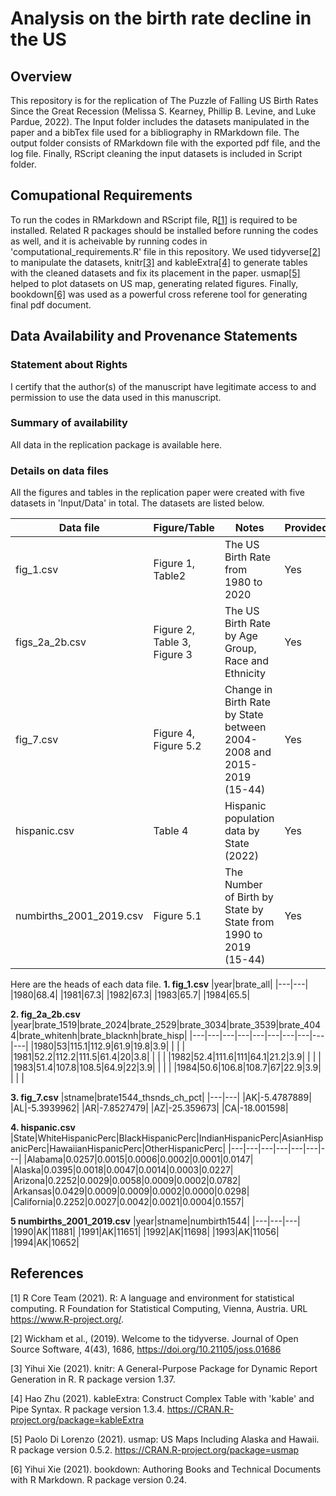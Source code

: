 # Analysis on the birth rate decline in the US
## Overview
This repository is for the replication of The Puzzle of Falling US Birth Rates Since the Great Recession (Melissa S. Kearney, Phillip B. Levine, and Luke Pardue, 2022). The Input folder includes the datasets manipulated in the paper and a bibTex file used for a bibliography in RMarkdown file. The output folder consists of RMarkdown file with the exported pdf file, and the log file. Finally, RScript cleaning the input datasets is included in Script folder.

## Comupational Requirements
To run the codes in RMarkdown and RScript file, R[[1]](#1) is required to be installed. Related R packages should be installed before running the codes as well, and it is acheivable by running codes in 'computational_requirements.R' file in this repository. We used tidyverse[[2]](#2) to manipulate the datasets, knitr[[3]](#3) and kableExtra[[4]](#4) to generate tables with the cleaned datasets and fix its placement in the paper. usmap[[5]](#5) helped to plot datasets on US map, generating related figures. Finally, bookdown[[6]](#6) was used as a powerful cross referene tool for generating final pdf document. 

## Data Availability and Provenance Statements
### Statement about Rights
I certify that the author(s) of the manuscript have legitimate access to and permission to use the data used in this manuscript.

### Summary of availability
All data in the replication package is available here.

### Details on data files
All the figures and tables in the replication paper were created with five datasets in 'Input/Data' in total. The datasets are listed below.

|Data file|Figure/Table|Notes|Provided|
|---|---|---|---|
|fig_1.csv|Figure 1, Table2|The US Birth Rate from 1980 to 2020|Yes|
|figs_2a_2b.csv|Figure 2, Table 3, Figure 3|The US Birth Rate by Age Group, Race and Ethnicity|Yes|
|fig_7.csv|Figure 4, Figure 5.2|Change in Birth Rate by State between 2004-2008 and 2015-2019 (15-44)|Yes|
|hispanic.csv|Table 4|Hispanic population data by State (2022)|Yes|
|numbirths_2001_2019.csv|Figure 5.1|The Number of Birth by State by State from 1990 to 2019 (15-44)|Yes|

Here are the heads of each data file.
**1. fig_1.csv**
|year|brate_all|
|---|---|
|1980|68.4|
|1981|67.3|
|1982|67.3|
|1983|65.7|
|1984|65.5|

**2. fig_2a_2b.csv**
|year|brate_1519|brate_2024|brate_2529|brate_3034|brate_3539|brate_4044|brate_whitenh|brate_blacknh|brate_hisp|
|---|---|---|---|---|---|---|---|---|---|
|1980|53|115.1|112.9|61.9|19.8|3.9|   |   |    |
|1981|52.2|112.2|111.5|61.4|20|3.8|   |   |    |
|1982|52.4|111.6|111|64.1|21.2|3.9|   |   |    |
|1983|51.4|107.8|108.5|64.9|22|3.9|   |   |    |
|1984|50.6|106.8|108.7|67|22.9|3.9|   |   |    |

**3. fig_7.csv**
|stname|brate1544_thsnds_ch_pct|
|---|---|
|AK|-5.4787889|
|AL|-5.3939962|
|AR|-7.8527479|
|AZ|-25.359673|
|CA|-18.001598|

**4. hispanic.csv**
|State|WhiteHispanicPerc|BlackHispanicPerc|IndianHispanicPerc|AsianHispanicPerc|HawaiianHispanicPerc|OtherHispanicPerc|
|---|---|---|---|---|---|---|
|Alabama|0.0257|0.0015|0.0006|0.0002|0.0001|0.0147|
|Alaska|0.0395|0.0018|0.0047|0.0014|0.0003|0.0227|
|Arizona|0.2252|0.0029|0.0058|0.0009|0.0002|0.0782|
|Arkansas|0.0429|0.0009|0.0009|0.0002|0.0000|0.0298|
|California|0.2252|0.0027|0.0042|0.0021|0.0004|0.1557|


**5 numbirths_2001_2019.csv**
|year|stname|numbirth1544|
|---|---|---|
|1990|AK|11881|
|1991|AK|11651|
|1992|AK|11698|
|1993|AK|11056|
|1994|AK|10652|

## References

<a id="1">[1]
  R Core Team (2021). R: A language and
  environment for statistical computing. R
  Foundation for Statistical Computing, Vienna,
  Austria. URL https://www.R-project.org/.
</a> 

<a id="2">[2]
  Wickham et al., (2019). Welcome to the
  tidyverse. Journal of Open Source Software,
  4(43), 1686,
  https://doi.org/10.21105/joss.01686
</a>

<a id="3">[3]
  Yihui Xie (2021). knitr: A General-Purpose
  Package for Dynamic Report Generation in R. R
  package version 1.37.
  </a>
  
 <a id="4">[4]
  Hao Zhu (2021). kableExtra: Construct Complex
  Table with 'kable' and Pipe Syntax. R package
  version 1.3.4.
  https://CRAN.R-project.org/package=kableExtra
  </a>
  
  
<a id ="5">[5]
  Paolo Di Lorenzo (2021). usmap: US Maps
  Including Alaska and Hawaii. R package version
  0.5.2. https://CRAN.R-project.org/package=usmap
  </a>
  
 <a id="6">[6]
  Yihui Xie (2021). bookdown: Authoring Books and
  Technical Documents with R Markdown. R package
  version 0.24.
  </a>
